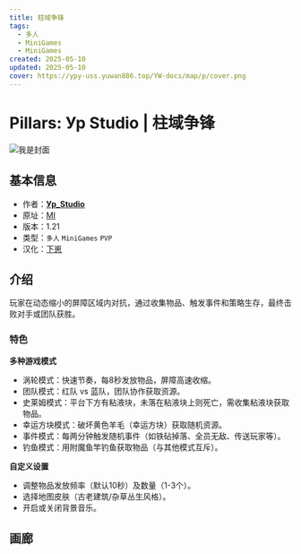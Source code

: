 ```yaml
---
title: 柱域争锋
tags:
  - 多人
  - MiniGames
  - MiniGames
created: 2025-05-10
updated: 2025-05-10
cover: https://ypy-uss.yuwan886.top/YW-docs/map/p/cover.png
---
```


# Pillars: Ур Studio | 柱域争锋
![我是封面](https://ypy-uss.yuwan886.top/YW-docs/map/p/cover.png)
## 基本信息

- 作者：[**Ур_Studio**](https://minecraft-inside.ru/user/%D0%A3%D1%80_Studio/)
- 原址：[MI](https://minecraft-inside.ru/maps/176190-pillars-ur-studio.html/)
- 版本：1.21
- 类型：`多人` `MiniGames` `PVP`
- 汉化：[下崽](https://pan.quark.cn/s/1fe4b0294747)

## 介绍

玩家在动态缩小的屏障区域内对抗，通过收集物品、触发事件和策略生存，最终击败对手或团队获胜。

### 特色

**多种游戏模式**
 - 涡轮模式：快速节奏，每8秒发放物品，屏障高速收缩。
 - 团队模式：红队 vs 蓝队，团队协作获取资源。
 - 史莱姆模式：平台下方有粘液块，未落在粘液块上则死亡，需收集粘液块获取物品。
 - 幸运方块模式：破坏黄色羊毛（幸运方块）获取随机资源。
 - 事件模式：每两分钟触发随机事件（如铁砧掉落、全员无敌、传送玩家等）。
 - 钓鱼模式：用附魔鱼竿钓鱼获取物品（与其他模式互斥）。

**自定义设置**
 - 调整物品发放频率（默认10秒）及数量（1-3个）。
 - 选择地图皮肤（古老建筑/杂草丛生风格）。
 - 开启或关闭背景音乐。

## 画廊

<Gallery :images="[
  { src: 'https://ypy-uss.yuwan886.top/YW-docs/map/p/lobby.png' },
  { src: 'https://ypy-uss.yuwan886.top/YW-docs/map/p/setting_1.png' },
  { src: 'https://ypy-uss.yuwan886.top/YW-docs/map/p/setting_2.png' },
  { src: 'https://ypy-uss.yuwan886.top/YW-docs/map/p/ingame.png' }
]" />